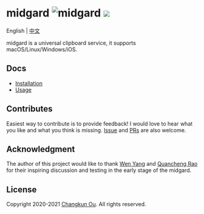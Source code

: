 # midgard ![midgard](https://github.com/changkun/midgard/workflows/midgard/badge.svg?branch=main) ![](https://changkun.de/urlstat?mode=github&repo=changkun/midgard)

English | [中文](./README.cn.md)

midgard is a universal clipboard service, it supports macOS/Linux/Windows/iOS.

## Docs

- [Installation](./docs/install.md)
- [Usage](./docs/usage.md)

## Contributes

Easiest way to contribute is to provide feedback! I would love to hear
what you like and what you think is missing.
[Issue](https://github.com/changkun/midgard/issues/new) and
[PRs](https://github.com/changkun/midgard/pulls) are also welcome.

## Acknowledgment

The author of this project would like to thank
[Wen Yang](https://maiyang.me) and [Quancheng Rao](https://qcrao.com)
for their inspiring discussion and testing in the early stage of the midgard.

## License

Copyright 2020-2021 [Changkun Ou](https://changkun.de). All rights reserved.